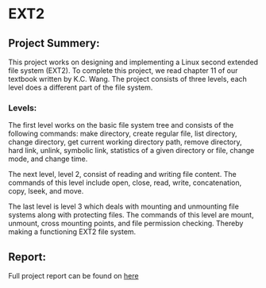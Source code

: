 # EXT2


## Project Summery: 
This project works on designing and implementing a Linux second extended file system (EXT2). To complete this project, we read chapter 11 of our textbook written by K.C. Wang. The project consists of three levels, each level does a different part of the file system. 

### Levels: 
The first level works on the basic file system tree and consists of the following commands: make directory, create regular file, list directory, change directory, get current working directory path, remove directory, hard link, unlink, symbolic link, statistics of a given directory or file, change mode, and change time. 

The next level, level 2, consist of reading and writing file content. The commands of this level include open, close, read, write, concatenation, copy, lseek, and move. 

The last level is level 3 which deals with mounting and unmounting file systems along with protecting files. The commands of this level are mount, unmount, cross mounting points, and file permission checking. Thereby making a functioning EXT2 file system.

## Report: 
Full project report can be found on [here](https://github.com/NathanBunge/EXT2/wiki)
